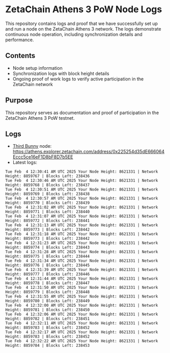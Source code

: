 # ZetaChain Athens 3 PoW Node Logs
This repository contains logs and proof that we have successfully set up and run a node on the ZetaChain Athens 3 network. The logs demonstrate continuous node operation, including synchronization details and performance.

## Contents
- Node setup information
- Synchronization logs with block height details
- Ongoing proof of work logs to verify active participation in the ZetaChain network

## Purpose
This repository serves as documentation and proof of participation in the ZetaChain Athens 3 PoW testnet.

## Logs

- [Third Bunny](https://thirdbunny.xyz/) node: https://athens.explorer.zetachain.com/address/0x225254d35dE666064Eccc5ce16eF1D8bF8D7b5EE
- Latest logs:
```
Tue Feb  4 12:30:41 AM UTC 2025 Your Node Height: 8621331 | Network Height: 8859767 | Blocks Left: 238436
Tue Feb  4 12:30:46 AM UTC 2025 Your Node Height: 8621331 | Network Height: 8859768 | Blocks Left: 238437
Tue Feb  4 12:30:51 AM UTC 2025 Your Node Height: 8621331 | Network Height: 8859769 | Blocks Left: 238438
Tue Feb  4 12:30:57 AM UTC 2025 Your Node Height: 8621331 | Network Height: 8859770 | Blocks Left: 238439
Tue Feb  4 12:31:02 AM UTC 2025 Your Node Height: 8621331 | Network Height: 8859771 | Blocks Left: 238440
Tue Feb  4 12:31:07 AM UTC 2025 Your Node Height: 8621331 | Network Height: 8859772 | Blocks Left: 238441
Tue Feb  4 12:31:13 AM UTC 2025 Your Node Height: 8621331 | Network Height: 8859773 | Blocks Left: 238442
Tue Feb  4 12:31:18 AM UTC 2025 Your Node Height: 8621331 | Network Height: 8859773 | Blocks Left: 238442
Tue Feb  4 12:31:23 AM UTC 2025 Your Node Height: 8621331 | Network Height: 8859774 | Blocks Left: 238443
Tue Feb  4 12:31:28 AM UTC 2025 Your Node Height: 8621331 | Network Height: 8859775 | Blocks Left: 238444
Tue Feb  4 12:31:34 AM UTC 2025 Your Node Height: 8621331 | Network Height: 8859776 | Blocks Left: 238445
Tue Feb  4 12:31:39 AM UTC 2025 Your Node Height: 8621331 | Network Height: 8859777 | Blocks Left: 238446
Tue Feb  4 12:31:44 AM UTC 2025 Your Node Height: 8621331 | Network Height: 8859778 | Blocks Left: 238447
Tue Feb  4 12:31:50 AM UTC 2025 Your Node Height: 8621331 | Network Height: 8859779 | Blocks Left: 238448
Tue Feb  4 12:31:55 AM UTC 2025 Your Node Height: 8621331 | Network Height: 8859780 | Blocks Left: 238449
Tue Feb  4 12:32:00 AM UTC 2025 Your Node Height: 8621331 | Network Height: 8859781 | Blocks Left: 238450
Tue Feb  4 12:32:06 AM UTC 2025 Your Node Height: 8621331 | Network Height: 8859782 | Blocks Left: 238451
Tue Feb  4 12:32:11 AM UTC 2025 Your Node Height: 8621331 | Network Height: 8859783 | Blocks Left: 238452
Tue Feb  4 12:32:17 AM UTC 2025 Your Node Height: 8621331 | Network Height: 8859783 | Blocks Left: 238452
Tue Feb  4 12:32:22 AM UTC 2025 Your Node Height: 8621331 | Network Height: 8859784 | Blocks Left: 238453
```
